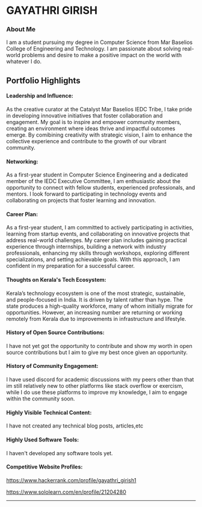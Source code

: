 # GAYATHRI GIRISH

### About Me

I am a student pursuing my degree in Computer Science from Mar Baselios College of Engineering and Technology. I am passionate about solving real-world problems and desire to make a positive impact on the world with whatever I do.



## Portfolio Highlights

 
#### Leadership and Influence: 
As the creative curator at the Catalyst Mar Baselios IEDC Tribe, I take pride in developing innovative initiatives that foster collaboration and engagement.
My goal is to inspire and empower community members, creating an environment where ideas thrive and impactful outcomes emerge. By comibining creativity with strategic vision,
I aim to enhance the collective experience and contribute to the growth of our vibrant community.

 
#### Networking:

As a first-year student in Computer Science Engineering and a dedicated member of the IEDC Executive Committee, I am enthusiastic about the opportunity to connect with fellow students,
experienced professionals, and mentors. I look forward to participating in technology events and collaborating on projects that foster learning and innovation.

#### Career Plan:

As a first-year student, I am committed to actively participating in activities, learning from startup events, and collaborating on innovative projects that address real-world challenges. My career plan includes gaining practical experience through internships, building a network with industry professionals, enhancing my skills through workshops, exploring different specializations, and setting achievable goals. With this approach, I am confident in my preparation for a successful career.


#### Thoughts on Kerala's Tech Ecosystem:

Kerala’s technology ecosystem is one of the most strategic, sustainable, and people-focused in India. It is driven by talent rather than hype. The state produces a high-quality workforce, many of whom initially migrate for opportunities. However, an increasing number are returning or working remotely from Kerala due to improvements in infrastructure and lifestyle.
#### History of Open Source Contributions:

I have not yet got the opportunity to contribute and show my worth in open source contributions but I aim to give my best once given an opportunity.

#### History of Community Engagement:

I have used discord for academic discussions with my peers other than that im still relatively new to other platforms like stack overflow or exercism, while I do use these platforms to improve my knowledge, I aim to engage within the community soon.
#### Highly Visible Technical Content:
I have not created any technical blog posts, articles,etc


#### Highly Used Software Tools:

I haven't developed any software tools yet.

#### Competitive Website Profiles:

 https://www.hackerrank.com/profile/gayathri_girish1

 https://www.sololearn.com/en/profile/21204280





---
